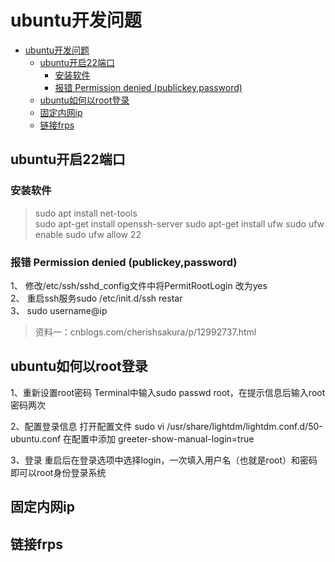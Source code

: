 # ubuntu开发问题

- [ubuntu开发问题](#ubuntu开发问题)
  - [ubuntu开启22端口](#ubuntu开启22端口)
    - [安装软件](#安装软件)
    - [报错 Permission denied (publickey,password)](#报错-permission-denied-publickeypassword)
  - [ubuntu如何以root登录](#ubuntu如何以root登录)
  - [固定内网ip](#固定内网ip)
  - [链接frps](#链接frps)

## ubuntu开启22端口

### 安装软件

> sudo apt install net-tools  
> sudo apt-get install openssh-server
> sudo apt-get install ufw
> sudo ufw enable
> sudo ufw allow 22

### 报错 Permission denied (publickey,password)

1、 修改/etc/ssh/sshd_config文件中将PermitRootLogin 改为yes  
2、 重启ssh服务sudo /etc/init.d/ssh restar  
3、 sudo username@ip

> 资料一：cnblogs.com/cherishsakura/p/12992737.html

## ubuntu如何以root登录

1、重新设置root密码
Terminal中输入sudo passwd root，在提示信息后输入root密码两次

2、配置登录信息
打开配置文件
sudo vi /usr/share/lightdm/lightdm.conf.d/50-ubuntu.conf
在配置中添加
greeter-show-manual-login=true

3、登录
重启后在登录选项中选择login，一次填入用户名（也就是root）和密码即可以root身份登录系统

## 固定内网ip

## 链接frps
